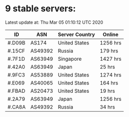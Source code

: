 # 9 stable servers:

Latest update at: Thu Mar 05 01:10:12 UTC 2020

| ID | ASN | Server Country | Online |
| -- | --- | -------------- | ------ |
| #.D09B | AS174 | United States | 1256 hrs |
| #.15CF | AS49392 | Russia | 179 hrs |
| #.7F1D | AS63949 | Singapore | 1427 hrs |
| #.42A0 | AS63949 | Japan | 25 hrs |
| #.9FC3 | AS53889 | United States | 1274 hrs |
| #.E069 | AS40065 | United States | 164 hrs |
| #.FBAD | AS20473 | United States | 19 hrs |
| #.2A79 | AS63949 | Japan | 1256 hrs |
| #.CA8A | AS49392 | Russia | 34 hrs |

